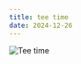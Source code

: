 ```yaml
---
title: tee time
date: 2024-12-26
---
```


![Tee time](/img/teetime.jpg)

<p>&nbsp;</p>
<p>&nbsp;</p>
<p>&nbsp;</p>
<p>&nbsp;</p>
<p>&nbsp;</p>